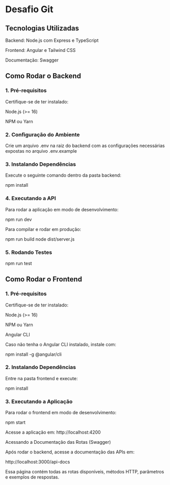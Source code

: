 # Desafio Git

## Tecnologias Utilizadas

Backend: Node.js com Express e TypeScript

Frontend: Angular e Tailwind CSS

Documentação: Swagger

## Como Rodar o Backend

### 1. Pré-requisitos

Certifique-se de ter instalado:

Node.js (>= 16)

NPM ou Yarn

### 2. Configuração do Ambiente

Crie um arquivo .env na raiz do backend com as configurações necessárias expostas no arquivo .env.example

### 3. Instalando Dependências

Execute o seguinte comando dentro da pasta backend:

npm install

### 4. Executando a API

Para rodar a aplicação em modo de desenvolvimento:

npm run dev

Para compilar e rodar em produção:

npm run build
node dist/server.js

### 5. Rodando Testes

npm run test

## Como Rodar o Frontend

### 1. Pré-requisitos

Certifique-se de ter instalado:

Node.js (>= 16)

NPM ou Yarn

Angular CLI

Caso não tenha o Angular CLI instalado, instale com:

npm install -g @angular/cli

### 2. Instalando Dependências

Entre na pasta frontend e execute:

npm install

### 3. Executando a Aplicação

Para rodar o frontend em modo de desenvolvimento:

npm start

Acesse a aplicação em: http://localhost:4200

Acessando a Documentação das Rotas (Swagger)

Após rodar o backend, acesse a documentação das APIs em:

http://localhost:3000/api-docs

Essa página contém todas as rotas disponíveis, métodos HTTP, parâmetros e exemplos de respostas.